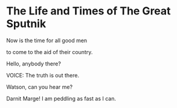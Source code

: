 # The Life and Times of The Great Sputnik

Now is the time
for all good men

to come to the aid of their country.


Hello, anybody there?


VOICE: The truth is out there.



Watson, can you hear me?



Darnit Marge! I am peddling as fast as I can.

